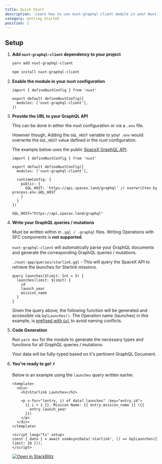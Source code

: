```yaml
---
title: Quick Start
description: 'Learn how to use nuxt-graphql-client module in your Nuxt 3 application.'
category: Getting Started
position: 2
---
```


## Setup

1. **Add `nuxt-graphql-client` dependency to your project**

    <code-group>
      <code-block label="Yarn" active>

      ```bash
      yarn add nuxt-graphql-client
      ```

      </code-block>
      <code-block label="NPM">

      ```bash
      npm install nuxt-graphql-client
      ```

      </code-block>
    </code-group>

2. **Enable the module in your nuxt configuration**

    ```ts[nuxt.config.ts]
    import { defineNuxtConfig } from 'nuxt'

    export default defineNuxtConfig({
      modules: ['nuxt-graphql-client'],
    })
    ```

3. **Provide the URL to your GraphQL API**

    This can be done in either the nuxt configuration or via a `.env` file. 
    
    However though, Adding the `GQL_HOST` variable to your `.env` would overwrite the `GQL_HOST` value defined in the nuxt configuration.

    The example below uses the public [SpaceX GraphQL API](https://api.spacex.land/graphql).

    <code-group>
      <code-block label="Nuxt Config" active>

      ```ts[nuxt.config.ts]
      import { defineNuxtConfig } from 'nuxt'

      export default defineNuxtConfig({
        modules: ['nuxt-graphql-client'],

        runtimeConfig: {
          public: {
            GQL_HOST: 'https://api.spacex.land/graphql' // overwritten by process.env.GQL_HOST
          }
        }
      })
      ```

      </code-block>
      <code-block label=".env">

      ```bash[.env]
      GQL_HOST="https://api.spacex.land/graphql"
      ```

      </code-block>
    </code-group>

4. **Write your GraphQL queries / mutations**

    <alert>

      Must be written within in `.gql / .graphql` files. Writing Operations with SFC components is **not supported**.
      <br/><br/>
      `nuxt-graphql-client` will automatically parse your GraphQL documents and generate the corresponding GraphQL queries / mutations.

    </alert>

    `./nuxt-app/queries/starlink.gql` - This will query the SpaceX API to retrieve the launches for Starlink missions.

    ```graphql[starlink.gql]
    query launches($limit: Int = 5) {
      launches(limit: $limit) {
        id
        launch_year
        mission_name
      }
    }
    ```

    Given the query above, the following function will be generated and accessible via `GqlLaunches()`. The Operation name (launches) in this example, is [prefixed with `Gql`](configuration#functionprefix) to avoid naming conflicts.

5. **Code Generation**

    Run `yarn dev` for the module to generate the necessary types and functions for all GraphQL queries / mutations.

    Your data will be fully-typed based on it's pertinent GraphQL Document.

6. **You're ready to go! ⚡️**

    Below is an example using the `launches` query written earlier.

    ```vue[app.vue]
    <template>
      <div>
        <h2>Starlink Launches</h2>

        <p v-for="(entry, i) of data?.launches" :key="entry.id">
          {{ i + 1 }}. Mission Name: {{ entry.mission_name }} ({{
            entry.launch_year
          }})
        </p>
      </div>
    </template>

    <script lang="ts" setup>
    const { data } = await useAsyncData('starlink', () => GqlLaunches({ limit: 10 }));
    </script>
    ```

    [![Open in StackBlitz](https://developer.stackblitz.com/img/open_in_stackblitz.svg)](https://stackblitz.com/github/diizzayy/nuxt-graphql-client-demo)